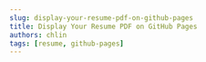 ```yaml
---
slug: display-your-resume-pdf-on-github-pages
title: Display Your Resume PDF on GitHub Pages
authors: chlin
tags: [resume, github-pages]
---
```



<!--truncate-->

